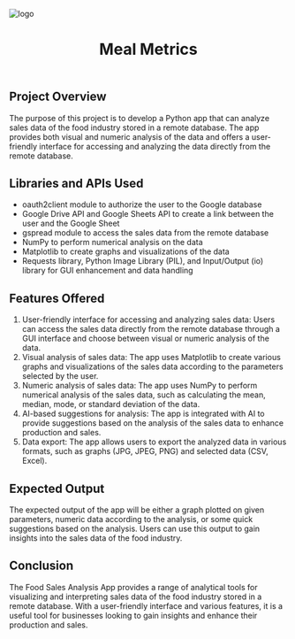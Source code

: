 ![logo](https://raw.githubusercontent.com/Anupam1707/food-sales-analysis/main/logo.png)
<!DOCTYPE html>
<html>
  <head>
    <meta charset="UTF-8">
    <meta name="viewport" content="width=device-width, initial-scale=1.0">
  </head>
  <body>
    <header>
      <h1>Meal Metrics</h1>
    </header>
    <main>
      <section>
        <h2>Project Overview</h2>
        <p>The purpose of this project is to develop a Python app that can analyze sales data of the food industry stored in a remote database. The app provides both visual and numeric analysis of the data and offers a user-friendly interface for accessing and analyzing the data directly from the remote database.</p>
      </section>
      <section>
        <h2>Libraries and APIs Used</h2>
        <ul>
          <li>oauth2client module to authorize the user to the Google database</li>
          <li>Google Drive API and Google Sheets API to create a link between the user and the Google Sheet</li>
          <li>gspread module to access the sales data from the remote database</li>
          <li>NumPy to perform numerical analysis on the data</li>
          <li>Matplotlib to create graphs and visualizations of the data</li>
          <li>Requests library, Python Image Library (PIL), and Input/Output (io) library for GUI enhancement and data handling</li>
        </ul>
      </section>
      <section>
        <h2>Features Offered</h2>
        <ol>
          <li>User-friendly interface for accessing and analyzing sales data: Users can access the sales data directly from the remote database through a GUI interface and choose between visual or numeric analysis of the data.</li>
          <li>Visual analysis of sales data: The app uses Matplotlib to create various graphs and visualizations of the sales data according to the parameters selected by the user.</li>
          <li>Numeric analysis of sales data: The app uses NumPy to perform numerical analysis of the sales data, such as calculating the mean, median, mode, or standard deviation of the data.</li>
          <li>AI-based suggestions for analysis: The app is integrated with AI to provide suggestions based on the analysis of the sales data to enhance production and sales.</li>
          <li>Data export: The app allows users to export the analyzed data in various formats, such as graphs (JPG, JPEG, PNG) and selected data (CSV, Excel).</li>
        </ol>
      </section>
      <section>
        <h2>Expected Output</h2>
        <p>The expected output of the app will be either a graph plotted on given parameters, numeric data according to the analysis, or some quick suggestions based on the analysis. Users can use this output to gain insights into the sales data of the food industry.</p>
      </section>
      <section>
        <h2>Conclusion</h2>
        <p>The Food Sales Analysis App provides a range of analytical tools for visualizing and interpreting sales data of the food industry stored in a remote database. With a user-friendly interface and various features, it is a useful tool for businesses looking to gain insights and enhance their production and sales.</p>
      </section>
    </main>
  </body>
</html>
